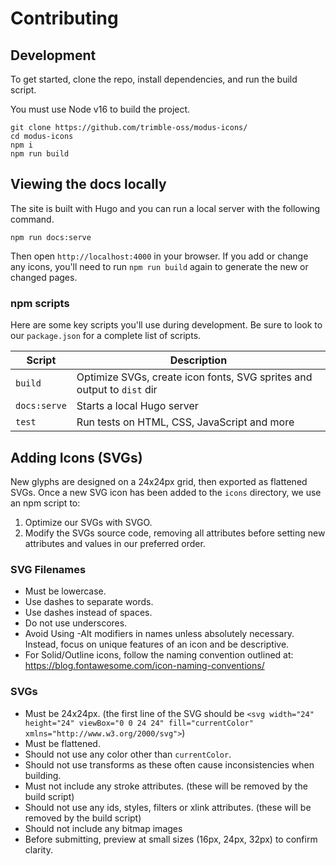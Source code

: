 # Contributing

## Development

To get started, clone the repo, install dependencies, and run the build script.

You must use Node v16 to build the project.

```shell
git clone https://github.com/trimble-oss/modus-icons/
cd modus-icons
npm i
npm run build
```

## Viewing the docs locally

The site is built with Hugo and you can run a local server with the following command.

```shell
npm run docs:serve
```

Then open `http://localhost:4000` in your browser. If you add or change any icons, you'll need to run `npm run build` again to generate the new or changed pages.

### npm scripts

Here are some key scripts you'll use during development. Be sure to look to our `package.json` for a complete list of scripts.

| Script       | Description                                                            |
| ------------ | ---------------------------------------------------------------------- |
| `build`      | Optimize SVGs, create icon fonts, SVG sprites and output to `dist` dir |
| `docs:serve` | Starts a local Hugo server                                             |
| `test`       | Run tests on HTML, CSS, JavaScript and more                            |

## Adding Icons (SVGs)

New glyphs are designed on a 24x24px grid, then exported as flattened SVGs. Once a new SVG icon has been added to the `icons` directory, we use an npm script to:

1. Optimize our SVGs with SVGO.
2. Modify the SVGs source code, removing all attributes before setting new attributes and values in our preferred order.

### SVG Filenames

- Must be lowercase.
- Use dashes to separate words.
- Use dashes instead of spaces.
- Do not use underscores.
- Avoid Using -Alt modifiers in names unless absolutely necessary. Instead, focus on unique features of an icon and be descriptive.
- For Solid/Outline icons, follow the naming convention outlined at: <https://blog.fontawesome.com/icon-naming-conventions/>

### SVGs

- Must be 24x24px. (the first line of the SVG should be `<svg width="24" height="24" viewBox="0 0 24 24" fill="currentColor" xmlns="http://www.w3.org/2000/svg">`)
- Must be flattened.
- Should not use any color other than `currentColor`.
- Should not use transforms as these often cause inconsistencies when building.
- Must not include any stroke attributes. (these will be removed by the build script)
- Should not use any ids, styles, filters or xlink attributes. (these will be removed by the build script)
- Should not include any bitmap images
- Before submitting, preview at small sizes (16px, 24px, 32px) to confirm clarity.
